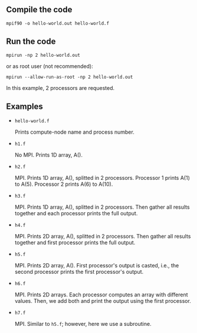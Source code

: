 ## Compile the code
`mpif90 -o hello-world.out hello-world.f`

## Run the code

`mpirun -np 2 hello-world.out`

or as root user (not recommended):

`mpirun --allow-run-as-root -np 2 hello-world.out`

In this example, 2 processors are requested.

## Examples

- `hello-world.f`

   Prints compute-node name and process number.

- `h1.f`

  No MPI. Prints 1D array, A().

- `h2.f`

  MPI. Prints 1D array, A(), splitted in 2 processors. Processor 1 prints A(1) to A(5). Processor 2 prints A(6) to A(10).

- `h3.f`

  MPI. Prints 1D array, A(), splitted in 2 processors. Then gather all results together and each processor prints the full output.

- `h4.f`

  MPI. Prints 2D array, A(), splitted in 2 processors. Then gather all results together and first processor prints the full output.

- `h5.f`

  MPI. Prints 2D array, A(). First processor's output is casted, i.e., the second processor prints the first processor's output.

- `h6.f`

  MPI. Prints 2D arrays. Each processor computes an array with different values. Then, we add both and print the output using the first processor.

- `h7.f`

  MPI. Similar to `h5.f`; however, here we use a subroutine. 
